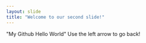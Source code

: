 ```yaml
---
layout: slide
title: "Welcome to our second slide!"
---
```

"My Github Hello World"
Use the left arrow to go back!